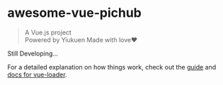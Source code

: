 # awesome-vue-pichub

> A Vue.js project   
> Powered by Yiukuen
> Made with love❤️  


Still Developing...

For a detailed explanation on how things work, check out the [guide](http://vuejs-templates.github.io/webpack/) and [docs for vue-loader](http://vuejs.github.io/vue-loader).
